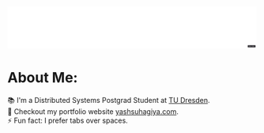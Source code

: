 <p align="center">
  <img src="./assets/name2.gif" title="Hey!">
</p>

# About Me: 
📚 I'm a Distributed Systems Postgrad Student at [TU Dresden](https://tu-dresden.de/).<br> 👯 Checkout my portfolio website [yashsuhagiya.com](https://yashsuhagiya.com).<br>⚡ Fun fact: I prefer tabs over spaces.
